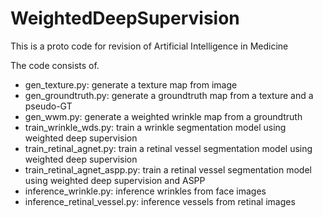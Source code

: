 # WeightedDeepSupervision

This is a proto code for revision of Artificial Intelligence in Medicine

The code consists of.

- gen_texture.py: generate a texture map from image
- gen_groundtruth.py: generate a groundtruth map from a texture and a pseudo-GT
- gen_wwm.py: generate a weighted wrinkle map from a groundtruth
- train_wrinkle_wds.py: train a wrinkle segmentation model using weighted deep supervision
- train_retinal_agnet.py: train a retinal vessel segmentation model using weighted deep supervision
- train_retinal_agnet_aspp.py: train a retinal vessel segmentation model using weighted deep supervision and ASPP
- inference_wrinkle.py: inference wrinkles from face images
- inference_retinal_vessel.py: inference vessels from  retinal images